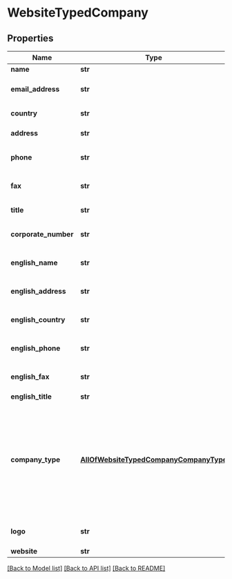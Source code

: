 # WebsiteTypedCompany

## Properties
Name | Type | Description | Notes
------------ | ------------- | ------------- | -------------
**name** | **str** | Organization name | [optional] 
**email_address** | **str** | Organization email address&lt;div&gt;&lt;i&gt;Optional field&lt;/i&gt;&lt;/div&gt; | [optional] 
**country** | **str** | Organization country&lt;div&gt;&lt;i&gt;Optional field&lt;/i&gt;&lt;/div&gt; | [optional] 
**address** | **str** | Organization address&lt;div&gt;&lt;i&gt;Optional field&lt;/i&gt;&lt;/div&gt; | [optional] 
**phone** | **str** | Organization phone number&lt;div&gt;&lt;i&gt;Optional field&lt;/i&gt;&lt;/div&gt; | [optional] 
**fax** | **str** | Organization fax number&lt;div&gt;&lt;i&gt;Optional field&lt;/i&gt;&lt;/div&gt; | [optional] 
**title** | **str** | Organization title&lt;div&gt;&lt;i&gt;Optional field&lt;/i&gt;&lt;/div&gt; | [optional] 
**corporate_number** | **str** | Organization TAX identifier&lt;div&gt;&lt;i&gt;Optional field&lt;/i&gt;&lt;/div&gt; | [optional] 
**english_name** | **str** | English organization name&lt;div&gt;&lt;i&gt;Optional field&lt;/i&gt;&lt;/div&gt; | [optional] 
**english_address** | **str** | English organization address&lt;div&gt;&lt;i&gt;Optional field&lt;/i&gt;&lt;/div&gt; | [optional] 
**english_country** | **str** | English organization country&lt;div&gt;&lt;i&gt;Optional field&lt;/i&gt;&lt;/div&gt; | [optional] 
**english_phone** | **str** | English organization phone&lt;div&gt;&lt;i&gt;Optional field&lt;/i&gt;&lt;/div&gt; | [optional] 
**english_fax** | **str** | English organization fax number&lt;div&gt;&lt;i&gt;Optional field&lt;/i&gt;&lt;/div&gt; | [optional] 
**english_title** | **str** | English organization title | [optional] 
**company_type** | [**AllOfWebsiteTypedCompanyCompanyType**](AllOfWebsiteTypedCompanyCompanyType.md) | Organization type&lt;div&gt;&lt;i&gt;CompanyWithVAT - חברה  VATExemptDealer - עמותה  LicensedDealer - עוסק מורשה  Fellowship - עמותה  Partnership - שותפות  CommunityInterestCompany - חברה לתועלת הציבור  Cooperative - אגודה שיתופית  HouseCommittee - ועד בית  ElectionGroup - סיעה לבחירות  Party - מפלגה&lt;/i&gt;&lt;/div&gt; | [optional] 
**logo** | **str** | Logo image file&lt;div&gt;&lt;i&gt;File should be a standard PNG/JPG/GIF file&lt;/i&gt;&lt;/div&gt; | [optional] 
**website** | **str** | Website URL | [optional] 

[[Back to Model list]](../README.md#documentation-for-models) [[Back to API list]](../README.md#documentation-for-api-endpoints) [[Back to README]](../README.md)

